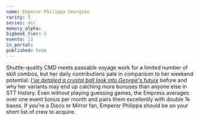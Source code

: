 ```yaml
---
name: Emperor Philippa Georgiou
rarity: 5
series: dsc
memory_alpha:
bigbook_tier: 5
events: 22
in_portal:
published: true
---
```


Shuttle-quality CMD meets passable voyage work for a limited number of skill combos, but her daily contributions pale in comparison to her weekend potential. [_I've detailed a crystal ball look into Georgie's future_](https://old.reddit.com/r/StarTrekTimelines/comments/aq90e4/the_first_annual_timelines_event_awards_event/) before and why her variants may end up catching more bonuses than anyone else in STT history. Even without playing guessing games, the Empress averages over one event bonus per month and pairs them excellently with double 1k bases. If you're a Disco or Mirror fan, Emperor Philippa should be on your short list of crew to acquire.
